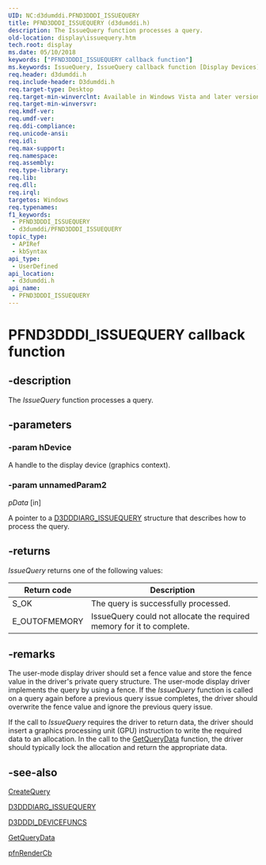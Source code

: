 ```yaml
---
UID: NC:d3dumddi.PFND3DDDI_ISSUEQUERY
title: PFND3DDDI_ISSUEQUERY (d3dumddi.h)
description: The IssueQuery function processes a query.
old-location: display\issuequery.htm
tech.root: display
ms.date: 05/10/2018
keywords: ["PFND3DDDI_ISSUEQUERY callback function"]
ms.keywords: IssueQuery, IssueQuery callback function [Display Devices], PFND3DDDI_ISSUEQUERY, PFND3DDDI_ISSUEQUERY callback, UserModeDisplayDriver_Functions_59755967-2a97-4c5c-9210-c4e85cdcdd38.xml, d3dumddi/IssueQuery, display.issuequery
req.header: d3dumddi.h
req.include-header: D3dumddi.h
req.target-type: Desktop
req.target-min-winverclnt: Available in Windows Vista and later versions of the Windows operating systems.
req.target-min-winversvr: 
req.kmdf-ver: 
req.umdf-ver: 
req.ddi-compliance: 
req.unicode-ansi: 
req.idl: 
req.max-support: 
req.namespace: 
req.assembly: 
req.type-library: 
req.lib: 
req.dll: 
req.irql: 
targetos: Windows
req.typenames: 
f1_keywords:
 - PFND3DDDI_ISSUEQUERY
 - d3dumddi/PFND3DDDI_ISSUEQUERY
topic_type:
 - APIRef
 - kbSyntax
api_type:
 - UserDefined
api_location:
 - d3dumddi.h
api_name:
 - PFND3DDDI_ISSUEQUERY
---
```


# PFND3DDDI_ISSUEQUERY callback function


## -description

The <i>IssueQuery</i> function processes a query.

## -parameters

### -param hDevice

A handle to the display device (graphics context).

### -param unnamedParam2

*pData* [in]

A pointer to a <a href="/windows-hardware/drivers/ddi/d3dumddi/ns-d3dumddi-_d3dddiarg_issuequery">D3DDDIARG_ISSUEQUERY</a> structure that describes how to process the query.

## -returns

<i>IssueQuery</i> returns one of the following values:

|Return code|Description|
|--- |--- |
|S_OK|The query is successfully processed.|
|E_OUTOFMEMORY|IssueQuery could not allocate the required memory for it to complete.|

## -remarks

The user-mode display driver should set a fence value and store the fence value in the driver's private query structure. The user-mode display driver implements the query by using a fence. If the <i>IssueQuery</i> function is called on a query again before a previous query issue completes, the driver should overwrite the fence value and ignore the previous query issue.

If the call to <i>IssueQuery</i> requires the driver to return data, the driver should insert a graphics processing unit (GPU) instruction to write the required data to an allocation. In the call to the <a href="/windows-hardware/drivers/ddi/d3dumddi/nc-d3dumddi-pfnd3dddi_getquerydata">GetQueryData</a> function, the driver should typically lock the allocation and return the appropriate data.

## -see-also

<a href="/windows-hardware/drivers/ddi/d3dumddi/nc-d3dumddi-pfnd3dddi_createquery">CreateQuery</a>



<a href="/windows-hardware/drivers/ddi/d3dumddi/ns-d3dumddi-_d3dddiarg_issuequery">D3DDDIARG_ISSUEQUERY</a>



<a href="/windows-hardware/drivers/ddi/d3dumddi/ns-d3dumddi-_d3dddi_devicefuncs">D3DDDI_DEVICEFUNCS</a>



<a href="/windows-hardware/drivers/ddi/d3dumddi/nc-d3dumddi-pfnd3dddi_getquerydata">GetQueryData</a>



<a href="/windows-hardware/drivers/ddi/d3dumddi/nc-d3dumddi-pfnd3dddi_rendercb">pfnRenderCb</a>

